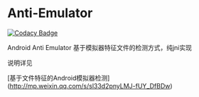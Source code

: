 # Anti-Emulator

[![Codacy Badge](https://api.codacy.com/project/badge/Grade/e871bfcd811741b7b243c53d688489cd)](https://www.codacy.com/app/nthazwy/Anti-Emulator?utm_source=github.com&utm_medium=referral&utm_content=ysrc/Anti-Emulator&utm_campaign=badger)

Android Anti Emulator 
基于模拟器特征文件的检测方式，纯jni实现


说明详见

[基于文件特征的Android模拟器检测] (http://mp.weixin.qq.com/s/sl33d2pnyLMJ-fUY_DfBDw)
